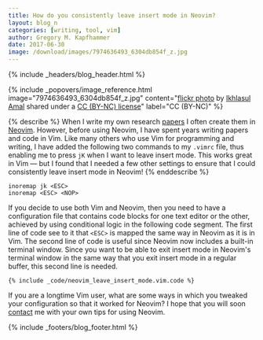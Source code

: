 ```yaml
---
title: How do you consistently leave insert mode in Neovim?
layout: blog_n
categories: [writing, tool, vim]
author: Gregory M. Kapfhammer
date: 2017-06-30
image: /download/images/7974636493_6304db854f_z.jpg
---
```


{% include _headers/blog_header.html %}

<!-- Include header image -->
{% include _popovers/image_reference.html image="7974636493_6304db854f_z.jpg" content="<a title='Rectangles' href='https://flickr.com/photos/ikhlasulamal/7974636493'>flickr photo</a> by <a href='https://flickr.com/people/ikhlasulamal'>Ikhlasul Amal</a> shared under a <a href='https://creativecommons.org/licenses/by-nc/2.0/'>CC (BY-NC) license</a>" label="CC (BY-NC)" %}

{% describe %}
When I write my own research [papers]({{site.baseurl}}research/papers/) I often
create them in [Neovim](https://neovim.io/). However, before using Neovim, I
have spent years writing papers and code in Vim. Like many others who use Vim
for programming and writing, I have added the following two commands to my
`.vimrc` file, thus enabling me to press `jK` when I want to leave insert mode.
This works great in Vim &mdash; but I found that I needed a few other settings
to ensure that I could consistently leave insert mode in Neovim!
{% enddescribe %}

```
inoremap jk <ESC>
inoremap <ESC> <NOP>
```

If you decide to use both Vim and Neovim, then you need to have a configuration
file that contains code blocks for one text editor or the other, achieved by
using conditional logic in the following code segment. The first line of code
see to it that `<ESC>` is mapped the same way in Neovim as it is in Vim.  The
second line of code is useful since Neovim now includes a built-in terminal
window. Since you want to be able to exit insert mode in Neovim's terminal
window in the same way that you exit insert mode in a regular buffer, this
second line is needed.

```
{% include _code/neovim_leave_insert_mode.vim.code %}
```

If you are a longtime Vim user, what are some ways in which you tweaked your
configuration so that it worked for Neovim? I hope that you will soon
[contact]({{site.baseurl}}contact/) me with your own tips for using Neovim.

{% include _footers/blog_footer.html %}
